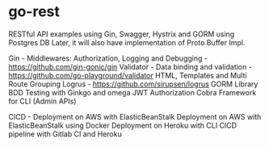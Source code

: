 # go-rest

RESTful API examples using Gin, Swagger, Hystrix and GORM using Postgres DB
Later, it will also have implementation of Proto Buffer Impl.

Gin - Middlewares: Authorization, Logging and Debugging - https://github.com/gin-gonic/gin
Validator - Data binding and validation - https://github.com/go-playground/validator
HTML, Templates and Multi Route Grouping
Logrus - https://github.com/sirupsen/logrus
GORM Library
BDD Testing with Ginkgo and omega
JWT Authorization
Cobra Framework for CLI (Admin APIs)

CICD - Deployment on AWS with ElasticBeanStalk
Deployment on AWS with ElasticBeanStalk using Docker
Deployment on Heroku with CLI
CICD pipeline with Gitlab CI and Heroku
